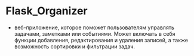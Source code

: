 # Flask_Organizer
- веб-приложение, которое поможет пользователям управлять задачами, заметками или событиями. Может включать в себя функции добавления, редактирования и удаления записей, а также возможность сортировки и фильтрации задач.
